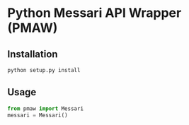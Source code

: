 # Python Messari API Wrapper (PMAW)

## Installation

```python
python setup.py install
```

## Usage

```python
from pmaw import Messari
messari = Messari()
```
